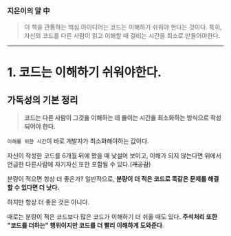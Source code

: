 ### 지은이의 말 中
> 이 책을 관통하는 핵심 아이디어는 코드는 이해하기 쉬워야 한다는 것이다.
> 특히, 자신의 코드를 다른 사람이 읽고 이해할 때 걸리는 시간을 최소로 만들어야한다.
 

 ---------------------------------

# 1. 코드는 이해하기 쉬워야한다.

## 가독성의 기본 정리
 

> **코드는 다른 사람이 그것을 이해하는 데 들이는 시간을 최소화하는 방식으로 작성되어야 한다.**
 
`이해를 위한 시간`이 바로 개발자가 최소화해야하는 값이다.

자신이 작성한 코드를 6개월 뒤에 봤을 때 낯설어 보이고, 이해가 되지 않는다면 위에서 언급한 다른사람에 자기자신 또한 포함될 수 있다.(~~개공감~~)

분량이 적으면 항상 더 좋은가?
일반적으로, **분량이 더 적은 코드로 똑같은 문제를 해결할 수 있다면 더 낫다.**

하지만 항상 더 좋은 것은 아니다.

때로는 분량이 적은 코드보다 많은 코드가 이해하기 더 쉬울 때도 있다. **주석처리 또한 "코드를 더하는" 행위이지만 코드를 더 빨리 이해하게 도와준다**.
